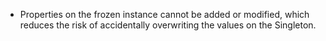 - Properties on the frozen instance cannot be added or modified, which reduces the risk of accidentally overwriting the values on the Singleton.
